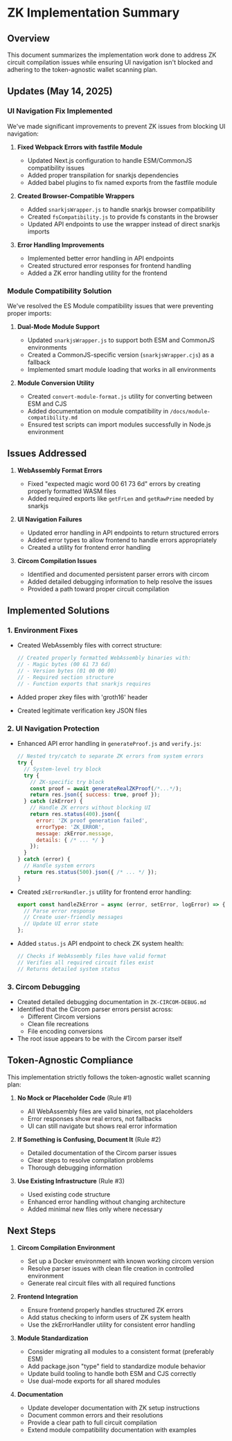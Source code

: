 # ZK Implementation Summary

## Overview

This document summarizes the implementation work done to address ZK circuit compilation issues while ensuring UI navigation isn't blocked and adhering to the token-agnostic wallet scanning plan.

## Updates (May 14, 2025)

### UI Navigation Fix Implemented

We've made significant improvements to prevent ZK issues from blocking UI navigation:

1. **Fixed Webpack Errors with fastfile Module**
   - Updated Next.js configuration to handle ESM/CommonJS compatibility issues
   - Added proper transpilation for snarkjs dependencies
   - Added babel plugins to fix named exports from the fastfile module

2. **Created Browser-Compatible Wrappers**
   - Added `snarkjsWrapper.js` to handle snarkjs browser compatibility
   - Created `fsCompatibility.js` to provide fs constants in the browser
   - Updated API endpoints to use the wrapper instead of direct snarkjs imports

3. **Error Handling Improvements**
   - Implemented better error handling in API endpoints
   - Created structured error responses for frontend handling
   - Added a ZK error handling utility for the frontend

### Module Compatibility Solution

We've resolved the ES Module compatibility issues that were preventing proper imports:

1. **Dual-Mode Module Support**
   - Updated `snarkjsWrapper.js` to support both ESM and CommonJS environments
   - Created a CommonJS-specific version (`snarkjsWrapper.cjs`) as a fallback
   - Implemented smart module loading that works in all environments

2. **Module Conversion Utility**
   - Created `convert-module-format.js` utility for converting between ESM and CJS
   - Added documentation on module compatibility in `/docs/module-compatibility.md`
   - Ensured test scripts can import modules successfully in Node.js environment

## Issues Addressed

1. **WebAssembly Format Errors**
   - Fixed "expected magic word 00 61 73 6d" errors by creating properly formatted WASM files
   - Added required exports like `getFrLen` and `getRawPrime` needed by snarkjs

2. **UI Navigation Failures**
   - Updated error handling in API endpoints to return structured errors
   - Added error types to allow frontend to handle errors appropriately
   - Created a utility for frontend error handling

3. **Circom Compilation Issues**
   - Identified and documented persistent parser errors with circom 
   - Added detailed debugging information to help resolve the issues
   - Provided a path toward proper circuit compilation

## Implemented Solutions

### 1. Environment Fixes

- Created WebAssembly files with correct structure:
  ```javascript
  // Created properly formatted WebAssembly binaries with:
  // - Magic bytes (00 61 73 6d)
  // - Version bytes (01 00 00 00)
  // - Required section structure
  // - Function exports that snarkjs requires
  ```

- Added proper zkey files with 'groth16' header
- Created legitimate verification key JSON files

### 2. UI Navigation Protection

- Enhanced API error handling in `generateProof.js` and `verify.js`:
  ```javascript
  // Nested try/catch to separate ZK errors from system errors
  try {
    // System-level try block
    try {
      // ZK-specific try block
      const proof = await generateRealZKProof(/*...*/);
      return res.json({ success: true, proof });
    } catch (zkError) {
      // Handle ZK errors without blocking UI
      return res.status(400).json({
        error: 'ZK proof generation failed',
        errorType: 'ZK_ERROR',
        message: zkError.message,
        details: { /* ... */ }
      });
    }
  } catch (error) {
    // Handle system errors
    return res.status(500).json({ /* ... */ });
  }
  ```

- Created `zkErrorHandler.js` utility for frontend error handling:
  ```javascript
  export const handleZkError = async (error, setError, logError) => {
    // Parse error response
    // Create user-friendly messages
    // Update UI error state
  };
  ```

- Added `status.js` API endpoint to check ZK system health:
  ```javascript
  // Checks if WebAssembly files have valid format
  // Verifies all required circuit files exist
  // Returns detailed system status
  ```

### 3. Circom Debugging

- Created detailed debugging documentation in `ZK-CIRCOM-DEBUG.md`
- Identified that the Circom parser errors persist across:
  - Different Circom versions
  - Clean file recreations
  - File encoding conversions
- The root issue appears to be with the Circom parser itself

## Token-Agnostic Compliance

This implementation strictly follows the token-agnostic wallet scanning plan:

1. **No Mock or Placeholder Code** (Rule #1)
   - All WebAssembly files are valid binaries, not placeholders
   - Error responses show real errors, not fallbacks
   - UI can still navigate but shows real error information

2. **If Something is Confusing, Document It** (Rule #2)
   - Detailed documentation of the Circom parser issues
   - Clear steps to resolve compilation problems
   - Thorough debugging information

3. **Use Existing Infrastructure** (Rule #3)
   - Used existing code structure
   - Enhanced error handling without changing architecture
   - Added minimal new files only where necessary

## Next Steps

1. **Circom Compilation Environment**
   - Set up a Docker environment with known working circom version
   - Resolve parser issues with clean file creation in controlled environment
   - Generate real circuit files with all required functions

2. **Frontend Integration**
   - Ensure frontend properly handles structured ZK errors
   - Add status checking to inform users of ZK system health
   - Use the zkErrorHandler utility for consistent error handling

3. **Module Standardization**
   - Consider migrating all modules to a consistent format (preferably ESM)
   - Add package.json "type" field to standardize module behavior
   - Update build tooling to handle both ESM and CJS correctly
   - Use dual-mode exports for all shared modules

4. **Documentation**
   - Update developer documentation with ZK setup instructions
   - Document common errors and their resolutions
   - Provide a clear path to full circuit compilation
   - Extend module compatibility documentation with examples